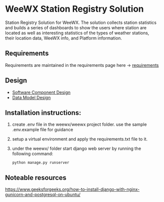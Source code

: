 # WeeWX Station Registry Solution
Station Registry Solution for WeeWX. The solution collects station statistics and builds a series of dashboards to show the users where station are located as well as interesting statistics of the types of weather stations, their location data, WeeWX info, and Platform information.

## Requirements
Requirements are maintained in the requirements page here -> [requirements](docs/requirements.md)

## Design
* [Software Component Design](docs/software-design.md)
* [Data Model Design](docs/data-model-design.md)


## Installation instructions:
1. create .env file in the weewx/weewx project folder. use the sample .env.example file for guidance
2. setup a virtual environment and apply the requirements.txt file to it.
3. under the weewx/ folder start django web server by running the following command:

    ```
    python manage.py runserver
    ```


## Noteable resources

https://www.geeksforgeeks.org/how-to-install-django-with-nginx-gunicorn-and-postgresql-on-ubuntu/
